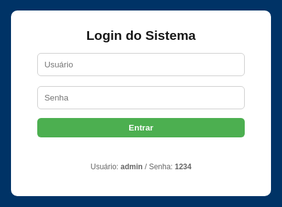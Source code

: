 <html lang="pt-BR">
<head>
<meta charset="utf-8">
<meta name="viewport" content="width=device-width,initial-scale=1">
<title>Ponto Eletrônico - Final</title>
<style>
  :root{--blue:#003366;--green:#4CAF50;--yellow:#ff9800;--red:#f44336;}
  body{font-family:Arial,Helvetica,sans-serif;background:#f7f9fc;margin:0}
  header{background:var(--blue);color:#fff;padding:10px 16px;display:flex;align-items:center;justify-content:space-between;gap:12px;flex-wrap:wrap}
  .logo{font-weight:700}
  #clock{font-weight:700}
  .controls{display:flex;gap:8px;align-items:center;flex-wrap:wrap}
  button{padding:8px 12px;border:none;border-radius:6px;cursor:pointer;font-weight:600}
  .add{background:var(--green);color:#fff}
  .edit{background:#2196F3;color:#fff}
  .del{background:var(--red);color:#fff}
  .download{background:var(--yellow);color:#111}
  .secondary{background:#e0e0e0;color:#222}
  main{padding:18px;max-width:1100px;margin:18px auto}
  .search{width:100%;padding:8px;border-radius:6px;border:1px solid #ccc;margin-bottom:12px}
  table{width:100%;border-collapse:collapse;background:#fff;border-radius:8px;overflow:hidden;box-shadow:0 4px 18px rgba(0,0,0,0.06)}
  th,td{padding:10px;border-bottom:1px solid #eee;text-align:left;font-size:14px}
  th{background:#fafafa;font-weight:700}
  tr:hover td{background:#fbfbfb}
  .small{font-size:13px;color:#666;margin-left:6px}
  .muted{color:#666;font-size:13px}
  .flex-row{display:flex;gap:8px;align-items:center}
  .modal{position:fixed;inset:0;background:rgba(0,0,0,.5);display:flex;align-items:center;justify-content:center;z-index:999}
  .modal-content{background:#fff;padding:20px;border-radius:10px;width:95%;max-width:420px}
  .hidden{display:none}
  .top-right{display:flex;gap:8px;align-items:center}
  @media(max-width:720px){ header{flex-direction:column;align-items:flex-start} .controls{width:100%;justify-content:space-between} }
</style>
</head>
<body>

<!-- LOGIN -->
<div id="loginScreen" style="position:fixed;inset:0;background:var(--blue);display:flex;align-items:center;justify-content:center;z-index:9999">
  <div style="background:#fff;padding:28px;border-radius:10px;width:92%;max-width:360px;text-align:center">
    <h2 style="margin:0 0 8px">Login do Sistema</h2>
    <input id="user" placeholder="Usuário" style="width:92%;padding:10px;margin:8px 0;border-radius:6px;border:1px solid #ccc"><br>
    <input id="pass" type="password" placeholder="Senha" style="width:92%;padding:10px;margin:8px 0;border-radius:6px;border:1px solid #ccc"><br>
    <button id="loginBtn" class="add" style="width:92%;margin-top:6px">Entrar</button>
    <p id="loginMsg" style="color:crimson;margin-top:8px;height:18px"></p>
    <p style="font-size:12px;color:#666;margin-top:6px">Usuário: <b>admin</b> / Senha: <b>1234</b></p>
  </div>
</div>

<header>
  <div style="display:flex;gap:12px;align-items:center">
    <div class="logo">Ponto Eletrônico</div>
    <div id="status" class="muted">Offline • Local Storage</div>
  </div>

  <div id="clock">--:--:--</div>

  <div class="controls top-right">
    <button class="add" id="addColabBtn">Adicionar</button>
    <button class="edit" id="editColabBtn">Editar</button>
    <button class="del" id="deleteColabBtn">Excluir</button>
    <button class="add" id="entradaBtn">Bater Entrada</button>
    <button class="edit" id="saidaBtn">Bater Saída</button>
    <button class="download" id="baixarBtn">Baixar Planilha</button>
    <button class="secondary" id="limparTodosBtn">Limpar todos os pontos</button>
    <button class="secondary" id="logoutBtn">Sair</button>
  </div>
</header>

<main id="mainApp" class="hidden">
  <input id="search" class="search" placeholder="🔍 Pesquisar por nome, matrícula ou e-mail">

  <h3>Colaboradores</h3>
  <table id="colabTable">
    <thead>
      <tr>
        <th>#</th><th>ID</th><th>Nome</th><th>Matrícula / E-mail</th><th>Turno</th><th>Ações</th>
      </tr>
    </thead>
    <tbody id="colabBody"></tbody>
  </table>

  <h3 style="margin-top:18px">Pontos Registrados</h3>
  <table id="pontosTable">
    <thead>
      <tr>
        <th>#</th><th>ID Colab</th><th>Nome</th><th>Matrícula</th><th>E-mail</th><th>Tipo</th><th>Data</th><th>Hora</th><th>Ações</th>
      </tr>
    </thead>
    <tbody id="pontosBody"></tbody>
  </table>
</main>

<!-- Modal Colaborador -->
<div id="colabModal" class="modal hidden">
  <div class="modal-content">
    <h3 id="colabTitle">Novo Colaborador</h3>
    <input type="hidden" id="colabId">
    <div style="margin-top:8px">
      <label>Nome</label><br><input id="colabNome" style="width:100%;padding:8px;margin:6px 0;border-radius:6px;border:1px solid #ccc">
      <label>Matrícula</label><br><input id="colabMatricula" style="width:100%;padding:8px;margin:6px 0;border-radius:6px;border:1px solid #ccc">
      <label>E-mail</label><br><input id="colabEmail" style="width:100%;padding:8px;margin:6px 0;border-radius:6px;border:1px solid #ccc">
      <label>Turno</label><br><input id="colabTurno" style="width:100%;padding:8px;margin:6px 0;border-radius:6px;border:1px solid #ccc">
    </div>
    <div style="display:flex;gap:8px;justify-content:flex-end;margin-top:12px">
      <button id="saveColabBtn" class="add">Salvar</button>
      <button id="cancelColabBtn" class="secondary">Cancelar</button>
    </div>
  </div>
</div>

<!-- dependência XLSX -->
<script src="https://cdn.jsdelivr.net/npm/xlsx@0.18.5/dist/xlsx.full.min.js"></script>

<script>
/* ---------------- CONFIG ---------------- */
const LOGIN_USER = 'CLX', LOGIN_PASS = '02072007';

/* ---------------- ESTADO (localStorage) ---------------- */
let colaboradores = JSON.parse(localStorage.getItem('colaboradores') || '[]');
let pontos = JSON.parse(localStorage.getItem('pontos') || '[]');

/* ---------------- ELEMENTOS ---------------- */
const loginScreen = document.getElementById('loginScreen');
const mainApp = document.getElementById('mainApp');
const loginBtn = document.getElementById('loginBtn');
const loginMsg = document.getElementById('loginMsg');
const logoutBtn = document.getElementById('logoutBtn');
const clockEl = document.getElementById('clock');
const statusEl = document.getElementById('status');

const addColabBtn = document.getElementById('addColabBtn');
const editColabBtn = document.getElementById('editColabBtn');
const deleteColabBtn = document.getElementById('deleteColabBtn');
const entradaBtn = document.getElementById('entradaBtn');
const saidaBtn = document.getElementById('saidaBtn');
const baixarBtn = document.getElementById('baixarBtn');
const limparTodosBtn = document.getElementById('limparTodosBtn');

const searchInput = document.getElementById('search');

const colabBody = document.getElementById('colabBody');
const pontosBody = document.getElementById('pontosBody');

const colabModal = document.getElementById('colabModal');
const colabIdInput = document.getElementById('colabId');
const colabNomeInput = document.getElementById('colabNome');
const colabMatInput = document.getElementById('colabMatricula');
const colabEmailInput = document.getElementById('colabEmail');
const colabTurnoInput = document.getElementById('colabTurno');
const saveColabBtn = document.getElementById('saveColabBtn');
const cancelColabBtn = document.getElementById('cancelColabBtn');

/* ---------------- LOGIN ---------------- */
loginBtn.addEventListener('click', ()=>{
  const u = document.getElementById('user').value.trim();
  const p = document.getElementById('pass').value.trim();
  if(u === LOGIN_USER && p === LOGIN_PASS){
    loginScreen.style.display = 'none';
    mainApp.classList.remove('hidden');
    persistAuth(true);
    renderAll();
  } else {
    loginMsg.textContent = 'Usuário ou senha incorretos.';
    setTimeout(()=> loginMsg.textContent = '', 3000);
  }
});
logoutBtn.addEventListener('click', ()=>{
  persistAuth(false);
  location.reload();
});
function persistAuth(val){ localStorage.setItem('autenticado', val ? '1' : '0'); }

/* auto-login se tinha sessão */
if (localStorage.getItem('autenticado') === '1') {
  loginScreen.style.display = 'none';
  mainApp.classList.remove('hidden');
  renderAll();
}

/* ---------------- RELÓGIO ---------------- */
function atualizarRelogio(){
  const now = new Date();
  clockEl.textContent = now.toLocaleTimeString('pt-BR', {hour12:false});
}
setInterval(atualizarRelogio, 1000);
atualizarRelogio();

/* ---------------- UTIL ---------------- */
function salvarLocal(){
  localStorage.setItem('colaboradores', JSON.stringify(colaboradores));
  localStorage.setItem('pontos', JSON.stringify(pontos));
}
function escapeHtml(s){ if(!s && s!==0) return ''; return String(s).replace(/[&<>"'`=\/]/g, ch=>({'&':'&amp;','<':'&lt;','>':'&gt;','"':'&quot;',"'":'&#39;','/':'&#x2F;','`':'&#x60;','=':'&#x3D'}[ch])); }
function gerarIdColab(){ let max = 0; colaboradores.forEach(c=>{ if(Number(c.id)>max) max = Number(c.id); }); return max + 1; }

/* ---------------- RENDER ---------------- */
function renderColaboradores(){
  const term = (searchInput.value||'').toLowerCase().trim();
  colabBody.innerHTML = '';
  colaboradores.forEach((c, idx) => {
    if(term && !(String(c.nome).toLowerCase().includes(term) || String(c.matricula).toLowerCase().includes(term) || String(c.email||'').toLowerCase().includes(term))) return;
    const tr = document.createElement('tr');
    tr.innerHTML = `
      <td>${idx+1}</td>
      <td>${escapeHtml(c.id)}</td>
      <td>${escapeHtml(c.nome)}</td>
      <td>${escapeHtml(c.matricula)} <span class="small">(${escapeHtml(c.email||'')})</span></td>
      <td>${escapeHtml(c.turno||'')}</td>
      <td class="flex-row">
        <button class="edit" onclick="editarColab('${c.id}')">Editar</button>
        <button class="del" onclick="removerColabPrompt('${c.id}')">Excluir</button>
        <button class="secondary" style="background:#e8f5e9;color:#111;margin-left:6px" onclick="registrarPontoPrompt('${c.id}','Entrada')">Entrada</button>
        <button class="secondary" style="background:#e3f2fd;color:#111" onclick="registrarPontoPrompt('${c.id}','Saída')">Saída</button>
      </td>
    `;
    colabBody.appendChild(tr);
  });
}

function renderPontos(){
  pontosBody.innerHTML = '';
  pontos.forEach((p, i) => {
    const tr = document.createElement('tr');
    tr.innerHTML = `
      <td>${i+1}</td>
      <td>${escapeHtml(p.id)}</td>
      <td>${escapeHtml(p.nome)}</td>
      <td>${escapeHtml(p.matricula)}</td>
      <td>${escapeHtml(p.email||'')}</td>
      <td>${escapeHtml(p.tipo)}</td>
      <td>${escapeHtml(p.data)}</td>
      <td>${escapeHtml(p.hora)}</td>
      <td>
        <button class="del" onclick="removerPonto(${i})">Excluir</button>
      </td>
    `;
    pontosBody.appendChild(tr);
  });
}

function renderAll(){
  renderColaboradores();
  renderPontos();
}

/* ---------------- COLABORADORES: CRUD ---------------- */
addColabBtn.addEventListener('click', ()=> openColabModal());
editColabBtn.addEventListener('click', ()=>{
  const id = prompt('Digite o ID do colaborador para editar:');
  if(id) openColabModal(id);
});
deleteColabBtn.addEventListener('click', ()=>{
  const id = prompt('Digite o ID do colaborador para excluir:');
  if(id) removerColabPrompt(id);
});

function openColabModal(id){
  if(id){
    const c = colaboradores.find(x=>String(x.id) === String(id));
    if(!c) return alert('Colaborador não encontrado.');
    colabIdInput.value = c.id;
    colabNomeInput.value = c.nome;
    colabMatInput.value = c.matricula;
    colabEmailInput.value = c.email || '';
    colabTurnoInput.value = c.turno || '';
    document.getElementById('colabTitle').textContent = 'Editar Colaborador';
  } else {
    colabIdInput.value = '';
    colabNomeInput.value = '';
    colabMatInput.value = '';
    colabEmailInput.value = '';
    colabTurnoInput.value = '';
    document.getElementById('colabTitle').textContent = 'Novo Colaborador';
  }
  colabModal.classList.remove('hidden');
}
cancelColabBtn.addEventListener('click', ()=> colabModal.classList.add('hidden'));
saveColabBtn.addEventListener('click', ()=>{
  const idVal = colabIdInput.value ? String(colabIdInput.value) : '';
  const nome = colabNomeInput.value.trim();
  const mat = colabMatInput.value.trim();
  const email = colabEmailInput.value.trim();
  const turno = colabTurnoInput.value.trim();
  if(!nome) return alert('Preencha o nome.');
  if(idVal){
    // editar
    const idx = colaboradores.findIndex(x=>String(x.id)===String(idVal));
    if(idx === -1) return alert('Colaborador não encontrado.');
    colaboradores[idx] = { id: idVal, nome, matricula: mat, email, turno };
  } else {
    // novo
    const novoId = gerarIdColab();
    colaboradores.push({ id: String(novoId), nome, matricula: mat, email, turno });
  }
  salvarLocal();
  renderAll();
  colabModal.classList.add('hidden');
});

window.editarColab = function(id){
  openColabModal(id);
};

function removerColabPrompt(id){
  if(!confirm('Confirma exclusão do colaborador ID ' + id + ' ?')) return;
  const idx = colaboradores.findIndex(x=>String(x.id) === String(id));
  if(idx === -1) return alert('Colaborador não encontrado.');
  colaboradores.splice(idx,1);
  salvarLocal();
  renderAll();
}

/* ---------------- PONTOS ---------------- */
entradaBtn.addEventListener('click', ()=> {
  const id = prompt('Digite o ID do colaborador para registrar Entrada:');
  if(id) registrarPontoPrompt(id,'Entrada');
});
saidaBtn.addEventListener('click', ()=> {
  const id = prompt('Digite o ID do colaborador para registrar Saída:');
  if(id) registrarPontoPrompt(id,'Saída');
});

function registrarPontoPrompt(colabId, tipo){
  const c = colaboradores.find(x=>String(x.id) === String(colabId));
  if(!c) return alert('Colaborador não encontrado.');
  registrarPonto(c, tipo);
}

function registrarPonto(colab, tipo){
  const now = new Date();
  const data = now.toLocaleDateString('pt-BR');
  const hora = now.toLocaleTimeString('pt-BR', {hour12:false});
  pontos.push({
    id: String(colab.id),
    nome: colab.nome,
    matricula: colab.matricula,
    email: colab.email || '',
    tipo, data, hora
  });
  salvarLocal();
  renderPontos();
  alert(`${colab.nome} registrou ${tipo} às ${hora}`);
}

window.removerPonto = function(index){
  if(!confirm('Excluir este registro?')) return;
  pontos.splice(index,1);
  salvarLocal();
  renderPontos();
};

/* limpar todos os pontos */
limparTodosBtn.addEventListener('click', ()=>{
  if(pontos.length === 0) return alert('Nenhum ponto para limpar.');
  if(confirm('Deseja apagar TODOS os pontos registrados?')){
    pontos = [];
    salvarLocal();
    renderPontos();
    alert('Todos os pontos foram removidos.');
  }
});

/* ---------------- EXPORTAR PLANILHA ---------------- */
baixarBtn.addEventListener('click', ()=>{
  if(pontos.length === 0) return alert('Nenhum ponto registrado ainda.');
  // criar cópia com cabeçalhos amigáveis
  const rows = pontos.map((p, i)=>({
    Numero: i+1,
    ID_Colaborador: p.id,
    Nome: p.nome,
    Matricula: p.matricula,
    Email: p.email,
    Tipo: p.tipo,
    Data: p.data,
    Hora: p.hora
  }));
  const ws = XLSX.utils.json_to_sheet(rows);
  const wb = XLSX.utils.book_new();
  XLSX.utils.book_append_sheet(wb, ws, 'Pontos');
  XLSX.writeFile(wb, 'registros_ponto.xlsx');
});

/* ---------------- PESQUISA ---------------- */
searchInput.addEventListener('input', renderAll);

/* ---------------- INICIALIZAR ---------------- */
renderAll();

/* Expor algumas funções para uso via onclick inline nas rows */
window.registrarPontoPrompt = registrarPontoPrompt;
window.removerColabPrompt = removerColabPrompt;
window.editarColab = window.editarColab;
</script>
</body>
</html>
